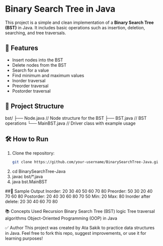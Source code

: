 # Binary Search Tree in Java

This project is a simple and clean implementation of a **Binary Search Tree (BST)** in Java. It includes basic operations such as insertion, deletion, searching, and tree traversals.

## 📌 Features

- Insert nodes into the BST
- Delete nodes from the BST
- Search for a value
- Find minimum and maximum values
- Inorder traversal
- Preorder traversal
- Postorder traversal

## 📁 Project Structure
bst/
├── Node.java // Node structure for the BST
├── BST.java // BST operations
└── MainBST.java // Driver class with example usage


## 🛠️ How to Run

1. Clone the repository:
   ```bash
   git clone https://github.com/your-username/BinarySearchTree-Java.git
2. cd BinarySearchTree-Java
3. javac bst/*.java
4. java bst.MainBST


##📌 Sample Output
Inorder: 20 30 40 50 60 70 80 
Preorder: 50 30 20 40 70 60 80 
Postorder: 20 40 30 60 80 70 50 
Min: 20
Max: 80
Inorder after delete: 20 30 40 60 70 80 

📚 Concepts Used
Recursion
Binary Search Tree (BST) logic
Tree traversal algorithms
Object-Oriented Programming (OOP) in Java

✅ Author
This project was created by Ata Sakik to practice data structures in Java.
Feel free to fork this repo, suggest improvements, or use it for learning purposes!

   


